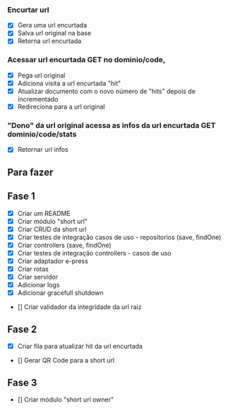 ### Encurtar url

-   [x] Gera uma url encurtada
-   [x] Salva url original na base
-   [x] Retorna url encurtada

### Acessar url encurtada GET no dominio/code,

-   [x] Pega url original
-   [x] Adiciona visita a url encurtada "hit"
-   [x] Atualizar documento com o novo número de "hits" depois de incrementado
-   [x] Redireciona para a url original

### "Dono" da url original acessa as infos da url encurtada GET dominio/code/stats

-   [x] Retornar url infos

## Para fazer

## Fase 1

-   [x] Criar um README
-   [x] Criar módulo "short url"
-   [x] Criar CRUD da short url
-   [x] Criar testes de integração casos de uso - repositorios (save, findOne)
-   [x] Criar controllers (save, findOne)
-   [x] Criar testes de integração controllers - casos de uso
-   [x] Criar adaptador e-press
-   [x] Criar rotas
-   [x] Criar servidor
-   [x] Adicionar logs
-   [x] Adicionar gracefull shutdown
-   [] Criar validador da integridade da url raiz

## Fase 2

-   [x] Criar fila para atualizar hit da url encurtada
-   [] Gerar QR Code para a short url

## Fase 3

-   [] Criar módulo "short url owner"
